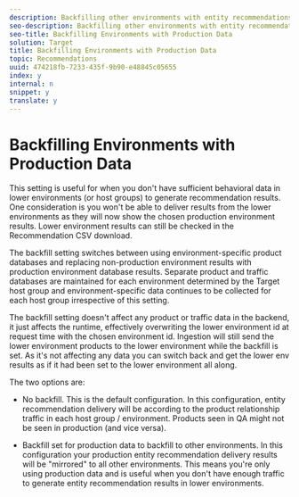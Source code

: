 ```yaml
---
description: Backfilling other environments with entity recommendations from your production data is available as a setting update request through Adobe Client Care.
seo-description: Backfilling other environments with entity recommendations from your production data is available as a setting update request through Adobe Client Care.
seo-title: Backfilling Environments with Production Data
solution: Target
title: Backfilling Environments with Production Data
topic: Recommendations
uuid: 474218fb-7233-435f-9b90-e48845c05655
index: y
internal: n
snippet: y
translate: y
---
```


# Backfilling Environments with Production Data

This setting is useful for when you don't have sufficient behavioral data in lower environments (or host groups) to generate recommendation results. One consideration is you won't be able to deliver results from the lower environments as they will now show the chosen production environment results. Lower environment results can still be checked in the Recommendation CSV download. 

The backfill setting switches between using environment-specific product databases and replacing non-production environment results with production environment database results. Separate product and traffic databases are maintained for each environment determined by the Target host group and environment-specific data continues to be collected for each host group irrespective of this setting. 

The backfill setting doesn't affect any product or traffic data in the backend, it just affects the runtime, effectively overwriting the lower environment id at request time with the chosen environment id. Ingestion will still send the lower environment products to the lower environment while the backfill is set. As it's not affecting any data you can switch back and get the lower env results as if it had been set to the lower environment all along. 

The two options are: 


* No backfill. This is the default configuration. In this configuration, entity recommendation delivery will be according to the product relationship traffic in each host group / environment. Products seen in QA might not be seen in production (and vice versa). 

* Backfill set for production data to backfill to other environments. In this configuration your production entity recommendation delivery results will be "mirrored" to all other environments. This means you're only using production data and is useful when you don't have enough traffic to generate entity recommendation results in lower environments. 


